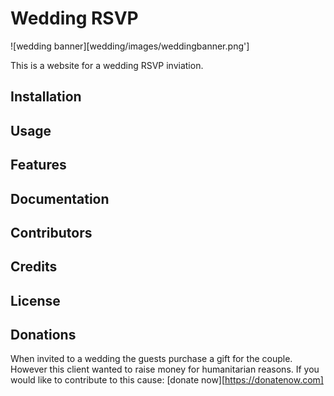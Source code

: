 # Wedding RSVP

![wedding banner][wedding/images/weddingbanner.png']

This is a website for a wedding RSVP inviation. 

## Installation

## Usage

## Features

## Documentation 

## Contributors

## Credits

## License



## Donations

When invited to a wedding the guests purchase a gift for the couple. However this client wanted to raise money for humanitarian reasons. If you would like to contribute to this cause: [donate now][https://donatenow.com]
